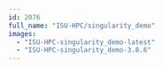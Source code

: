 ```yaml
---
id: 2076
full_name: "ISU-HPC/singularity_demo"
images: 
  - "ISU-HPC-singularity_demo-latest"
  - "ISU-HPC-singularity_demo-3.8.6"
---
```

